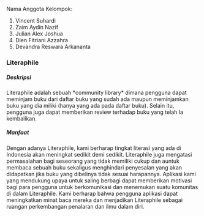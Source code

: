 Nama Anggota Kelompok:
1. Vincent Suhardi
2. Zaim Aydin Nazif
3. Julian Alex Joshua
4. Dien Fitriani Azzahra
5. Devandra Reswara Arkananta

<h3>Literaphile</h3>

<h5>Deskripsi</h5>
Literaphile adalah sebuah *community library* dimana pengguna dapat meminjam buku dari daftar buku yang sudah ada maupun meminjamkan buku yang dia miliki (hanya yang ada pada daftar buku). Selain itu, pengguna juga dapat memberikan review terhadap buku yang telah Ia kembalikan. 

<h5>Manfaat</h5>
Dengan adanya Literaphile, kami berharap  tingkat literasi yang ada di Indonesia akan meningkat sedikit demi sedikit. Literaphile juga mengatasi permasalahan bagi seseorang yang tidak memiliki cukup dan auntuk membaca sebuah buku sekaligus menghindari penyesalan yang akan didapatkan jika buku yang dibelinya tidak sesuai harapannya. Aplikasi kami yang mendukung upaya untuk saling berbagi dapat memberikan motivasi bagi para pengguna untuk berkomunikasi dan menemukan suatu komunitas di dalam Literaphile. Kami berharap bahwa pengguna aplikasi dapat meningkatkan minat baca mereka dan menjadikan Literaphile sebagai ruangan perkembangan penalaran dan ilmu dalam diri.


